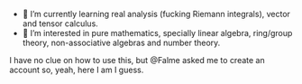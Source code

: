 - 🌱 I’m currently learning real analysis (fucking Riemann integrals), vector and tensor calculus.
- 👀 I’m interested in pure mathematics, specially linear algebra, ring/group theory, non-associative algebras and number theory.

I have no clue on how to use this, but @Falme asked me to create an account so, yeah, here I am I guess.

<!---
themathhermetic/themathhermetic is a ✨ special ✨ repository because its `README.md` (this file) appears on your GitHub profile.
You can click the Preview link to take a look at your changes.
--->

